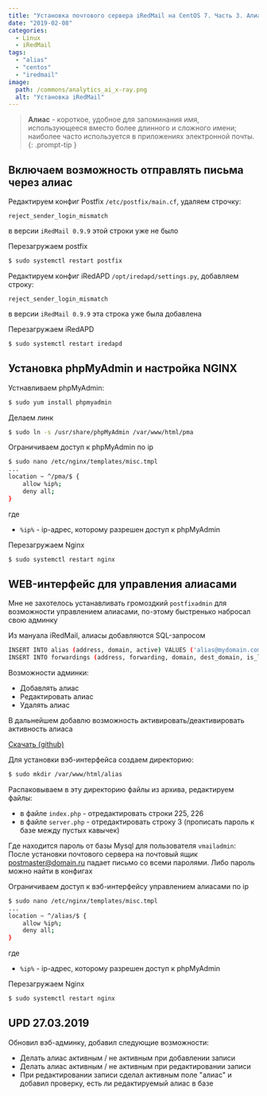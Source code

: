 ```yaml
---
title: "Установка почтового сервера iRedMail на CentOS 7. Часть 3. Алиасы, вэб-интерфейс для работы с алиасами"
date: "2019-02-08"
categories: 
  - Linux
  - iRedMail
tags: 
  - "alias"
  - "centos"
  - "iredmail"
image:
  path: /commons/analytics_ai_x-ray.png
  alt: "Установка iRedMail"
---
```


> **Алиас** - короткое, удобное для запоминания имя, использующееся вместо более длинного и сложного имени; наиболее часто используется в приложениях электронной почты.
{: .prompt-tip }

## Включаем возможность отправлять письма через алиас

Редактируем конфиг Postfix `/etc/postfix/main.cf`, удаляем строчку:

```
reject_sender_login_mismatch
```

в версии `iRedMail 0.9.9` этой строки уже не было

Перезагружаем postfix

```sh
$ sudo systemctl restart postfix
```

Редактируем конфиг iRedAPD `/opt/iredapd/settings.py`, добавляем строку:

```
reject_sender_login_mismatch
```

в версии `iRedMail 0.9.9` эта строка уже была добавлена

Перезагружаем iRedAPD

```sh
$ sudo systemctl restart iredapd
```

## Установка phpMyAdmin и настройка NGINX

Устнавливаем phpMyAdmin:

```sh
$ sudo yum install phpmyadmin
```

Делаем линк

```sh
$ sudo ln -s /usr/share/phpMyAdmin /var/www/html/pma
```

Ограничиваем доступ к phpMyAdmin по ip

```sh
$ sudo nano /etc/nginx/templates/misc.tmpl
...
location ~ ^/pma/$ {
    allow %ip%;
    deny all;
}
```

где
- `%ip%` - ip-адрес, которому разрешен доступ к phpMyAdmin

Перезагружаем Nginx

```sh
$ sudo systemctl restart nginx
```

## WEB-интерфейс для управления алиасами

Мне не захотелось устанавливать громоздкий `postfixadmin` для возможности управлением алиасами, по-этому быстренько набросал свою админку

Из мануала iRedMail, алиасы добавляются SQL-запросом

```sh
INSERT INTO alias (address, domain, active) VALUES ('alias@mydomain.com', 'mydomain.com', 1);
INSERT INTO forwardings (address, forwarding, domain, dest_domain, is_list, active) VALUES ('alias@mydomain.com', 'someone@test.com', 'mydomain.com', 'test.com', 1, 1);
```

Возможности админки:

- Добавлять алиас
- Редактировать алиас
- Удалять алиас

В дальнейшем добавлю возможность активировать/деактивировать активность алиаса

[Скачать (github)](https://github.com/bullvinkl/alias)

Для установки вэб-интерфейса создаем директорию:

```sh
$ sudo mkdir /var/www/html/alias
```

Распаковываем в эту директорию файлы из архива, редактируем файлы:  
- в файле `index.php` - отредактировать строки 225, 226  
- в файле `server.php` - отредактировать строку 3 (прописать пароль к базе между пустых кавычек)

Где находится пароль от базы Mysql для пользователя `vmailadmin`: После установки почтового сервера на почтовый ящик postmaster@domain.ru падает письмо со всеми паролями. Либо пароль можно найти в конфигах

Ограничиваем доступ к вэб-интерфейсу управлением алиасами по ip

```sh
$ sudo nano /etc/nginx/templates/misc.tmpl
...
location ~ ^/alias/$ {
    allow %ip%;
    deny all;
}
```

где
- `%ip%` - ip-адрес, которому разрешен доступ к phpMyAdmin

Перезагружаем Nginx

```bash
$ sudo systemctl restart nginx
```

## UPD 27.03.2019

Обновил вэб-админку, добавил следующие возможности:

- Делать алиас активным / не активным при добавлении записи
- Делать алиас активным / не активным при редактировании записи
- При редактировании записи сделал активным поле "алиас" и добавил проверку, есть ли редактируемый алиас в базе
